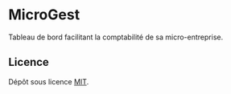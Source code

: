 # MicroGest
Tableau de bord facilitant la comptabilité de sa micro-entreprise.

## Licence
Dépôt sous licence [MIT](https://choosealicense.com/licenses/mit/).